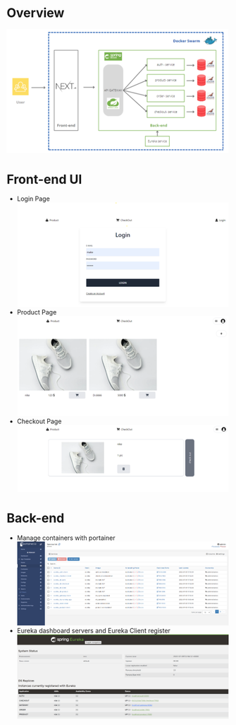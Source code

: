 # Overview
![alt text](https://github.com/Watcharapongkasem/microservices/blob/main/doc/overview-microservice.png?raw=true)
# Front-end UI
 - Login Page
&nbsp;
![alt text](https://github.com/Watcharapongkasem/microservices/blob/main/doc/login-page.png?raw=true)
 - Product Page
&nbsp;
![alt text](https://github.com/Watcharapongkasem/microservices/blob/main/doc/product-page.png?raw=true)
 - Checkout Page
&nbsp;
![alt text](https://github.com/Watcharapongkasem/microservices/blob/main/doc/checkout-page.png?raw=true) 
# Back-end 
 - Manage containers with portainer
&nbsp;
![alt text](https://github.com/Watcharapongkasem/microservices/blob/main/doc/portainer.png?raw=true)
 - Eureka dashboard servers and Eureka Client register
&nbsp;
![alt text](https://github.com/Watcharapongkasem/microservices/blob/main/doc/eureka-dashboard.png?raw=true)